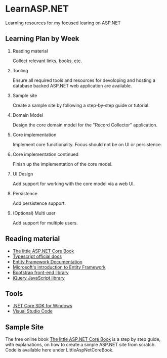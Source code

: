 # LearnASP.NET
Learning resources for my focused learing on ASP.NET

## Learning Plan by Week
1. Reading material
   
   Collect relevant links, books, etc.
2. Tooling
   
   Ensure all required tools and resources for devoloping and hosting a database backed ASP.NET
   web application are available.
3. Sample site
   
   Create a sample site by following a step-by-step guide or tutorial.
4. Domain Model
   
   Design the core domain model for the "Record Collector" application.
5. Core implementation
   
   Implement core functionality. Focus should not be on UI or persistence.
6. Core implementation continued
   
   Finish up the implementation of the core model.
7. UI Design
   
   Add support for working with the core model via a web UI.
8. Persistence
   
   Add persistence support.
9. (Optional) Multi user
   
   Add support for multiple users.

## Reading material
- [The little ASP.NET Core Book](https://www.recaffeinate.co/book/)
- [Typescript official docs](https://www.typescriptlang.org/docs/home.html)
- [Entity Framework Documentation](https://docs.microsoft.com/en-us/ef/#pivot=entityfmwk)
- [Microsoft's introduction to Entity Framework](https://msdn.microsoft.com/en-us/library/aa937723(v=vs.113).aspx)
- [Bootstrap front-end library](https://getbootstrap.com/)
- [jQuery JavaScript library](https://jquery.com/)

## Tools
- [.NET Core SDK for Windows](https://www.microsoft.com/net/download/windows)
- [Visual Studio Code](https://code.visualstudio.com/)

## Sample Site
The free online book [The little ASP.NET Core Book](https://www.recaffeinate.co/book/) is a
step by step guide, with explanations, on how to create a simple ASP.NET site from scratch.
Code is available here under LittleAspNetCoreBook.

